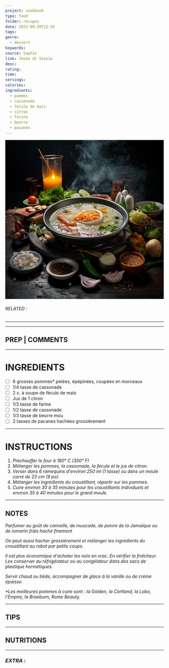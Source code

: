 ```yaml
---
project: cookbook
type: food
folder: recipes
date: 2023-09-20T22:34
tags: 
genre:
  - dessert
keywords: 
source: Sophie
link: Josée di Stasio
desc: 
rating: 
time: 
servings: 
calories: 
ingredients:
  - pommes
  - cassonade
  - fecule de mais
  - citron
  - farine
  - beurre
  - pacanes
---
```


![IMAGE](_default.png)

###### *RELATED* : 
---


---
## PREP | COMMENTS



---
# INGREDIENTS

- [ ] 6 grosses pommes* pelées, épépinées, coupées en morceaux
- [ ] 1/4 tasse de cassonade
- [ ] 2 c. à soupe de fécule de maïs
- [ ] Jus de 1 citron
- [ ] 1/3 tasse de farine
- [ ] 1/2 tasse de cassonade
- [ ] 1/3 tasse de beurre mou
- [ ] 2 tasses de pacanes hachées grossièrement

---
# INSTRUCTIONS

1. _Préchauffer le four à 180° C (350° F)_
2. _Mélanger les pommes, la cassonade, la fécule et le jus de citron._
3. _Verser dans 6 ramequins d'environ 250 ml (1 tasse) ou dans un moule carré de 23 cm (9 po)._
4. _Mélanger les ingrédients du croustillant, répartir sur les pommes._
5. _Cuire environ 30 à 35 minutes pour les croustillants individuels et environ 35 à 40 minutes pour le grand moule._

---
## NOTES

_Parfumer au goût de cannelle, de muscade, de poivre de la Jamaïque ou de romarin frais haché finement_
  
_On peut aussi hacher grossièrement et mélanger les ingrédients du croustillant au robot par petits coups._
  
_Il est plus économique d'acheter les noix en vrac. En vérifier la fraîcheur. Les conserver au réfrigérateur ou au congélateur dans des sacs de plastique hermétiques._
  
_Servir chaud ou tiède, accompagner de glace à la vanille ou de crème épaisse._

_*Les meilleures pommes à cuire sont : la Golden, la Cortland, la Lobo, l'Empire, la Braeburn, Rome Beauty._

---
## TIPS



---
## NUTRITIONS



---
### *EXTRA* :




